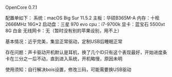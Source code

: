 OpenCore 0.7.1

配置单如下：
   系统：macOS Big Sur 11.5.2
   主板：华硕B365M-A
   内存：十栓 2666MHz 16G*2
   启动盘：三星 970 evo
   cpu：i7-9700k
   显卡：蓝宝石 5500xt 8G 白金
   无线网卡：无（暂时没有别的苹果设别，用不上）

基本情况：近乎完美，集显正常驱动，定制USB后睡眠正常

存在问题：声卡驱动开机默认是耳机，换了几个ID只有这个表现最好，开始进度条卡在三分之一后不动，直到进入系统，开机略慢，原因未明

使用须知：自行解决bois设置，修改三码，可能需要换USB驱动
